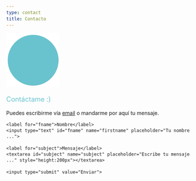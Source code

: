 ```yaml
---
type: contact
title: Contacto
---
```


<div style="align: center; margin-bottom:4%;">
<img src="/images/send140px.gif" alt="email" >
</div>
<p style="font-weight: medium; font-size: 18px; color: rgb(104, 195, 206);">
Contáctame :)</p>
Puedes escribirme vía <a href="mailto:sandra.m.revilla@gmail.com">email</a> o mandarme por aquí tu mensaje.
<!-- 
<address class=".textcontacttitle">
<a href="mailto:sandra.m.revilla@gmail.com">Contáctame :)</a>
</address>
-->


<div class="container" class="section-title">
  <form method="post" action="mailto:sandra.m.revilla@gmail.com">

    <label for="fname">Nombre</label>
    <input type="text" id="fname" name="firstname" placeholder="Tu nombre ...">

    <label for="subject">Mensaje</label>
    <textarea id="subject" name="subject" placeholder="Escribe tu mensaje ..." style="height:200px"></textarea>

    <input type="submit" value="Enviar">

  </form>
</div>
